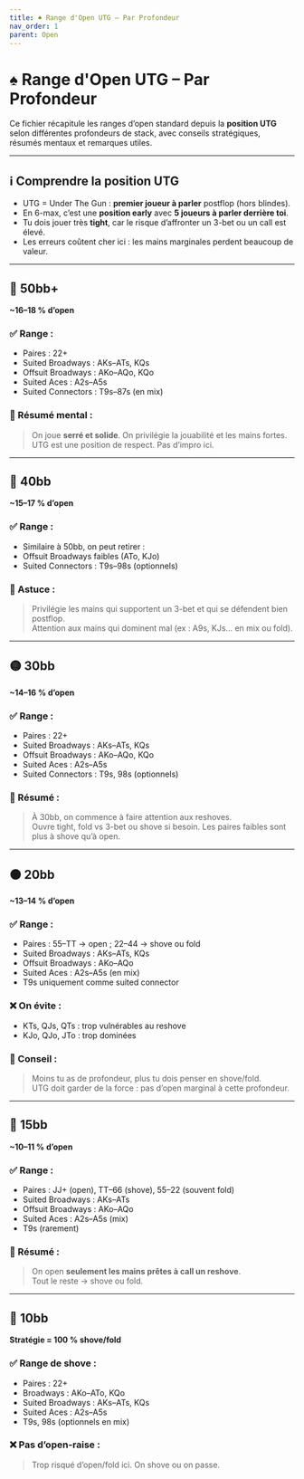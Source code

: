 ```yaml
---
title: ♠️ Range d'Open UTG – Par Profondeur
nav_order: 1
parent: Open
---
```


# ♠️ Range d'Open UTG – Par Profondeur

Ce fichier récapitule les ranges d’open standard depuis la **position UTG** selon différentes profondeurs de stack, avec conseils stratégiques, résumés mentaux et remarques utiles.

---

## ℹ️ Comprendre la position UTG

- UTG = Under The Gun : **premier joueur à parler** postflop (hors blindes).
- En 6-max, c’est une **position early** avec **5 joueurs à parler derrière toi**.
- Tu dois jouer très **tight**, car le risque d’affronter un 3-bet ou un call est élevé.
- Les erreurs coûtent cher ici : les mains marginales perdent beaucoup de valeur.

---

## 🔵 50bb+

**~16–18 % d’open**

### ✅ Range :
- Paires : 22+
- Suited Broadways : AKs–ATs, KQs
- Offsuit Broadways : AKo–AQo, KQo
- Suited Aces : A2s–A5s
- Suited Connectors : T9s–87s (en mix)

### 🧠 Résumé mental :
> On joue **serré et solide**. On privilégie la jouabilité et les mains fortes.  
> UTG est une position de respect. Pas d’impro ici.

---

## 🔵 40bb

**~15–17 % d’open**

### ✅ Range :
- Similaire à 50bb, on peut retirer :
- Offsuit Broadways faibles (ATo, KJo)
- Suited Connectors : T9s–98s (optionnels)

### 🧠 Astuce :
> Privilégie les mains qui supportent un 3-bet et qui se défendent bien postflop.  
> Attention aux mains qui dominent mal (ex : A9s, KJs… en mix ou fold).

---

## 🟡 30bb

**~14–16 % d’open**

### ✅ Range :
- Paires : 22+
- Suited Broadways : AKs–ATs, KQs
- Offsuit Broadways : AKo–AQo, KQo
- Suited Aces : A2s–A5s
- Suited Connectors : T9s, 98s (optionnels)

### 🧠 Résumé :
> À 30bb, on commence à faire attention aux reshoves.  
> Ouvre tight, fold vs 3-bet ou shove si besoin. Les paires faibles sont plus à shove qu’à open.

---

## 🟠 20bb

**~13–14 % d’open**

### ✅ Range :
- Paires : 55–TT → open ; 22–44 → shove ou fold
- Suited Broadways : AKs–ATs, KQs
- Offsuit Broadways : AKo–AQo
- Suited Aces : A2s–A5s (en mix)
- T9s uniquement comme suited connector

### ❌ On évite :
- KTs, QJs, QTs : trop vulnérables au reshove
- KJo, QJo, JTo : trop dominées

### 🧠 Conseil :
> Moins tu as de profondeur, plus tu dois penser en shove/fold.  
> UTG doit garder de la force : pas d’open marginal à cette profondeur.

---

## 🔴 15bb

**~10–11 % d’open**

### ✅ Range :
- Paires : JJ+ (open), TT–66 (shove), 55–22 (souvent fold)
- Suited Broadways : AKs–ATs
- Offsuit Broadways : AKo–AQo
- Suited Aces : A2s–A5s (mix)
- T9s (rarement)

### 🧠 Résumé :
> On open **seulement les mains prêtes à call un reshove**.  
> Tout le reste → shove ou fold.

---

## 🔴 10bb

**Stratégie = 100 % shove/fold**

### ✅ Range de shove :
- Paires : 22+
- Broadways : AKo–ATo, KQo
- Suited Broadways : AKs–ATs, KQs
- Suited Aces : A2s–A5s
- T9s, 98s (optionnels en mix)

### ❌ Pas d’open-raise :
> Trop risqué d’open/fold ici. On shove ou on passe.
